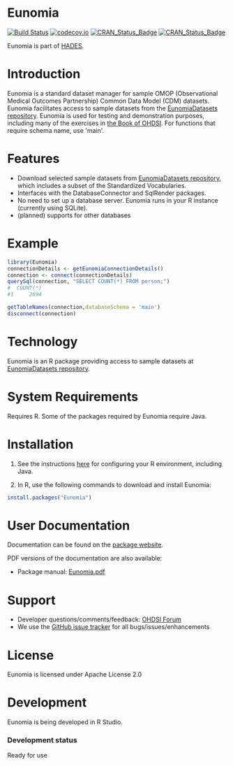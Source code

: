 Eunomia
=======

[![Build Status](https://github.com/OHDSI/Eunomia/workflows/R-CMD-check/badge.svg)](https://github.com/OHDSI/Eunomia/actions?query=workflow%3AR-CMD-check)
[![codecov.io](https://codecov.io/github/OHDSI/Eunomia/coverage.svg?branch=main)](https://app.codecov.io/github/OHDSI/Eunomia?branch=main)
[![CRAN_Status_Badge](http://www.r-pkg.org/badges/version/Eunomia)](https://cran.r-project.org/package=Eunomia)
[![CRAN_Status_Badge](http://cranlogs.r-pkg.org/badges/Eunomia)](https://cran.r-project.org/package=Eunomia)

Eunomia is part of [HADES](https://ohdsi.github.io/Hades/).

Introduction
============
Eunomia is a standard dataset manager for sample OMOP (Observational Medical Outcomes Partnership) Common Data Model (CDM) datasets. Eunomia facilitates access to sample datasets from the [EunomiaDatasets repository](https://github.com/ohdsi/EunomiaDatasets). Eunomia is used for testing and demonstration purposes, including many of the exercises in [the Book of OHDSI](https://ohdsi.github.io/TheBookOfOhdsi/). For functions that require schema name, use 'main'.

Features
========
- Download selected sample datasets from [EunomiaDatasets repository](https://github.com/ohdsi/EunomiaDatasets), which includes a subset of the Standardized Vocabularies.
- Interfaces with the DatabaseConnector and SqlRender packages.
- No need to set up a database server. Eunomia runs in your R instance (currently using SQLite). 
- (planned) supports for other databases

Example
=======

```R
library(Eunomia)
connectionDetails <- getEunomiaConnectionDetails()
connection <- connect(connectionDetails)
querySql(connection, "SELECT COUNT(*) FROM person;")
#  COUNT(*)
#1     2694

getTableNames(connection,databaseSchema = 'main')
disconnect(connection)
```

Technology
==========
Eunomia is an R package providing access to sample datasets at [EunomiaDatasets repository](https://github.com/ohdsi/EunomiaDatasets).

System Requirements
===================
Requires R. Some of the packages required by Eunomia require Java.

Installation
============

1. See the instructions [here](https://ohdsi.github.io/Hades/rSetup.html) for configuring your R environment, including Java.

2. In R, use the following commands to download and install Eunomia:

  ```r
  install.packages("Eunomia")
  ```

User Documentation
==================
Documentation can be found on the [package website](https://ohdsi.github.io/Eunomia/).

PDF versions of the documentation are also available:
* Package manual: [Eunomia.pdf](https://raw.githubusercontent.com/OHDSI/Eunomia/main/extras/Eunomia.pdf)

Support
=======
* Developer questions/comments/feedback: <a href="http://forums.ohdsi.org/c/developers">OHDSI Forum</a>
* We use the <a href="https://github.com/OHDSI/Eunomia/issues">GitHub issue tracker</a> for all bugs/issues/enhancements

License
=======
Eunomia is licensed under Apache License 2.0

Development
===========
Eunomia is being developed in R Studio.

### Development status

Ready for use
